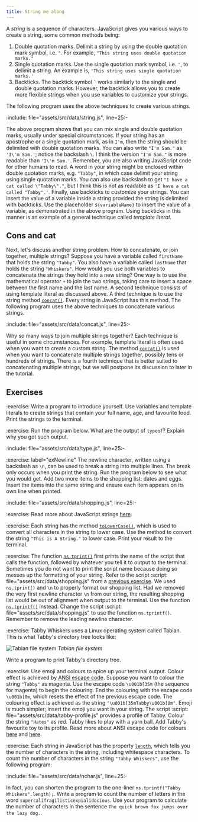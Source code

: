 ```yaml
---
title: String me along
---
```


A _string_ is a sequence of characters. JavaScript gives you various ways to
create a string, some common methods being:

1. Double quotation marks. Delimit a string by using the double quotation mark
   symbol, i.e. `"`. For example, `"This string uses double quotation marks."`
1. Single quotation marks. Use the single quotation mark symbol, i.e. `'`, to
   delimit a string. An example is, `'This string uses single quotation marks.'`
1. Backticks. The backtick symbol `` ` `` works similarly to the single and
   double quotation marks. However, the backtick allows you to create more
   flexible strings when you use variables to customize your strings.

The following program uses the above techniques to create various strings.

:include: file="assets/src/data/string.js", line=25:-

The above program shows that you can mix single and double quotation marks,
usually under special circumstances. If your string has an apostrophe or a
single quotation mark, as in `I'm`, then the string should be delimited with
double quotation marks. You can also write `"I'm Sam."` as `'I\'m Sam.'`; notice
the backslash `\`. I think the version `"I'm Sam."` is more readable than
`'I\'m Sam.'`. Remember, you are also writing JavaScript code for other humans
to read. A word in your string might be enclosed within double quotation marks,
e.g. `"Tabby"`, in which case delimit your string using single quotation marks.
You can also use backslash to get `"I have a cat called \"Tabby\"."`, but I
think this is not as readable as `'I have a cat called "Tabby".'`. Finally, use
backticks to customize your strings. You can insert the value of a variable
inside a string provided the string is delimited with backticks. Use the
placeholder `${variableName}` to insert the value of a variable, as demonstrated
in the above program. Using backticks in this manner is an example of a general
technique called _template literal_.

<!--=========================================================================-->

## Cons and cat

Next, let's discuss another string problem. How to concatenate, or join
together, multiple strings? Suppose you have a variable called `firstName` that
holds the string `"Tabby"`. You also have a variable called `lastName` that
holds the string `"Whiskers"`. How would you use both variables to concatenate
the strings they hold into a new string? One way is to use the mathematical
operator `+` to join the two strings, taking care to insert a space between the
first name and the last name. A second technique consists of using template
literal as discussed above. A third technique is to use the string method
[`concat()`][concat]. Every string in JavaScript has this method. The following
program uses the above techniques to concatenate various strings.

:include: file="assets/src/data/concat.js", line=25:-

Why so many ways to join multiple strings together? Each technique is useful in
some circumstances. For example, template literal is often used when you want to
create a custom string. The method [`concat()`][concat] is used when you want to
concatenate multiple strings together, possibly tens or hundreds of strings.
There is a fourth technique that is better suited to concatenating multiple
strings, but we will postpone its discussion to later in the tutorial.

<!--=========================================================================-->

## Exercises

<!-- prettier-ignore-start -->
:exercise:
Write a program to introduce yourself. Use variables and template literals to
create strings that contain your full name, age, and favourite food. Print the
strings to the terminal.
<!-- prettier-ignore-end -->

<!-- prettier-ignore-start -->
:exercise:
Run the program below. What are the output of `typeof`? Explain why you got such
output.
<!-- prettier-ignore-end -->

:include: file="assets/src/data/type.js", line=25:-

<!-- prettier-ignore-start -->
:exercise: label="exNewline"
The newline character, written using a backslash as `\n`, can be used to break a
string into multiple lines. The break only occurs when you print the string. Run
the program below to see what you would get. Add two more items to the shopping
list: dates and eggs. Insert the items into the same string and ensure each item
appears on its own line when printed.
<!-- prettier-ignore-end -->

:include: file="assets/src/data/shopping.js", line=25:-

<!-- prettier-ignore-start -->
:exercise:
Read more about JavaScript strings [here][string].
<!-- prettier-ignore-end -->

<!-- prettier-ignore-start -->
:exercise:
Each string has the method [`toLowerCase()`][toLowerCase], which is used to
convert all characters in the string to lower case. Use the method to convert
the string `"This is A String."` to lower case. Print your result to the
terminal.
<!-- prettier-ignore-end -->

<!-- prettier-ignore-start -->
:exercise:
The function [`ns.tprint()`][tprint] first prints the name of the script that
calls the function, followed by whatever you tell it to output to the
terminal. Sometimes you do not want to print the script name because doing so
messes up the formatting of your string. Refer to the script
:script: file="assets/src/data/shopping.js"
from a [previous exercise](#exNewline). We used `ns.tprint()` and `\n` to
properly format our shopping list. Had we removed the very first newline
character `\n` from our string, the resulting shopping list would be out of
alignment when output to the terminal. Use the function
[`ns.tprintf()`][tprintf] instead. Change the script
:script: file="assets/src/data/shopping.js"
to use the function `ns.tprintf()`. Remember to remove the leading newline
character.
<!-- prettier-ignore-end -->

<!-- prettier-ignore-start -->
:exercise:
Tabby Whiskers uses a Linux operating system called Tabian. This is what Tabby's
directory tree looks like:
<!-- prettier-ignore-end -->

<!-- prettier-ignore-start -->
![Tabian file system](data/tabian.png "Tabian file system")
_Tabian file system_
<!-- prettier-ignore-end -->

Write a program to print Tabby's directory tree.

<!-- prettier-ignore-start -->
:exercise:
Use emoji and colours to spice up your terminal output. Colour effect is
achieved by [ANSI escape code][ANSIescapeCode]. Suppose you want to colour the
string `"Tabby"` as magenta. Use the escape code `\u001b[35m` (the sequence for
magenta) to begin the colouring. End the colouring with the escape code
`\u001b[0m`, which resets the effect of the previous escape code. The colouring
effect is achieved as the string `"\u001b[35mTabby\u001b[0m"`. Emoji is much
simpler; insert the emoji you want in your string. The script
:script: file="assets/src/data/tabby-profile.js"
provides a profile of Tabby. Colour the string `"Hates"` as red. Tabby likes to
play with a yarn ball. Add Tabby's favourite toy to its profile. Read more about
ANSI escape code for colours [here][escapeCodeColours] and
[here][escapeCodeColoursGist].
<!-- prettier-ignore-end -->

<!-- prettier-ignore-start -->
:exercise:
Each string in JavaScript has the property [`length`][length], which tells you
the number of characters in the string, including whitespace characters. To
count the number of characters in the string `"Tabby Whiskers"`, use the
following program:
<!-- prettier-ignore-end -->

:include: file="assets/src/data/nchar.js", line=25:-

In fact, you can shorten the program to the one-liner
`ns.tprintf("Tabby Whiskers".length);`. Write a program to count the number of
letters in the word `supercalifragilisticexpialidocious`. Use your program to
calculate the number of characters in the sentence
`The quick brown fox jumps over the lazy dog.`.

<!--=========================================================================-->

<!-- prettier-ignore-start -->
[ANSIescapeCode]: https://en.wikipedia.org/wiki/ANSI_escape_code
[concat]: https://developer.mozilla.org/en-US/docs/Web/JavaScript/Reference/Global_Objects/String/concat
[escapeCodeColours]: https://www.lihaoyi.com/post/BuildyourownCommandLinewithANSIescapecodes.html
[escapeCodeColoursGist]: https://gist.github.com/fnky/458719343aabd01cfb17a3a4f7296797
[length]: https://developer.mozilla.org/en-US/docs/Web/JavaScript/Reference/Global_Objects/String/length
[string]: https://developer.mozilla.org/en-US/docs/Web/JavaScript/Reference/Global_Objects/String
[toLowerCase]: https://developer.mozilla.org/en-US/docs/Web/JavaScript/Reference/Global_Objects/String/toLowerCase
[tprint]: https://github.com/bitburner-official/bitburner-src/blob/dev/markdown/bitburner.ns.tprint.md
[tprintf]: https://github.com/bitburner-official/bitburner-src/blob/dev/markdown/bitburner.ns.tprintf.md
<!-- prettier-ignore-end -->
